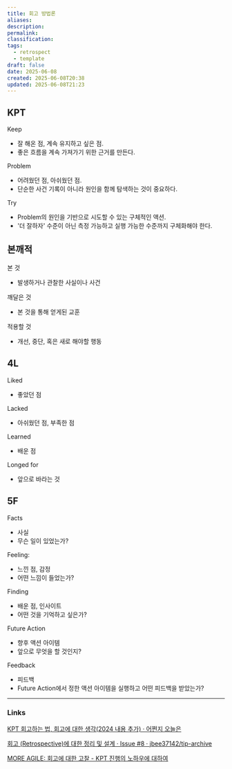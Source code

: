 ```yaml
---
title: 회고 방법론
aliases: 
description: 
permalink: 
classification: 
tags:
  - retrospect
  - template
draft: false
date: 2025-06-08
created: 2025-06-08T20:38
updated: 2025-06-08T21:23
---
```


## KPT

Keep
- 잘 해온 점, 계속 유지하고 싶은 점.
- 좋은 흐름을 계속 가져가기 위한 근거를 만든다.

Problem
- 어려웠던 점, 아쉬웠던 점.
- 단순한 사건 기록이 아니라 원인을 함께 탐색하는 것이 중요하다.

Try
- Problem의 원인을 기반으로 시도할 수 있는 구체적인 액션.
- '더 잘하자' 수준이 아닌 측정 가능하고 실행 가능한 수준까지 구체화해야 한다.

## 본깨적

본 것
- 발생하거나 관찰한 사실이나 사건

깨달은 것
- 본 것을 통해 얻게된 교훈

적용할 것
- 개선, 중단, 혹은 새로 해야할 행동

## 4L

Liked
- 좋았던 점

Lacked
- 아쉬웠던 점, 부족한 점

Learned
- 배운 점

Longed for
- 앞으로 바라는 것

## 5F

Facts
- 사실
- 무슨 일이 있었는가?

Feeling:
- 느낀 점, 감정
- 어떤 느낌이 들었는가?

Finding
- 배운 점, 인사이트
- 어떤 것을 기억하고 싶은가?

Future Action
- 향후 액션 아이템
- 앞으로 무엇을 할 것인지?

Feedback
- 피드백
- Future Action에서 정한 액션 아이템을 실행하고 어떤 피드백을 받았는가?

---

### Links

[KPT 회고하는 법, 회고에 대한 생각(2024 내용 추가) · 어쩐지 오늘은](https://zzsza.github.io/diary/2023/06/05/how-to-retrospect/)

[회고 (Retrospective)에 대한 정리 및 설계 · Issue #8 · jbee37142/tip-archive](https://github.com/jbee37142/tip-archive/issues/8)

[MORE AGILE: 회고에 대한 고찰 - KPT 진행의 노하우에 대하여](https://www.moreagile.net/2016/04/kpt.html)
